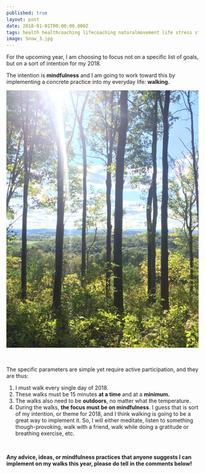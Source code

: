 ```yaml
---
published: true
layout: post
date: 2018-01-01T00:00:00.000Z
tags: health healthcoaching lifecoaching naturalmovement life stress stressmanagement lifestyle coaching food self-improvement exercise diet nutrition chekcoach chekinstitute goals
image: Snow_3.jpg
---
```


For the upcoming year, I am choosing to focus not on a specific list of goals, but on a sort of intention for my 2018.

The intention is **mindfulness** and I am going to work toward this by implementing a concrete practice into my everyday life: **walking.**

![IMG_7221.JPG](/content/IMG_7221.JPG)

<br>

The specific parameters are simple yet require active participation, and they are thus:

1. I must walk every single day of 2018.
2. These walks must be 15 minutes **at a time** and at a **minimum.**
3. The walks also need to be **outdoors**, no matter what the temperature.
4. During the walks, **the focus must be on mindfulness**. I guess that is sort of my intention, or theme for 2018, and I think walking is going to be a great way to implement it. So, I will either meditate, listen to something though-provoking, walk with a friend, walk while doing a gratitude or breathing exercise, etc.

<br>

**Any advice, ideas, or mindfulness practices that anyone suggests I can implement on my walks this year, please do tell in the comments below!**


